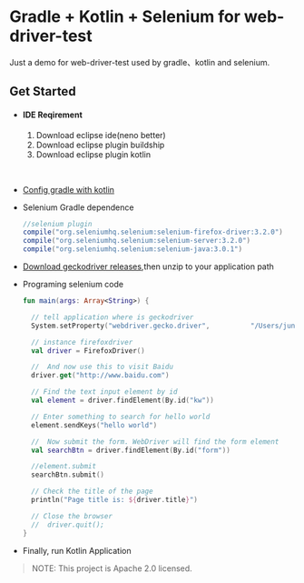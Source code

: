 # Gradle + Kotlin + Selenium for web-driver-test

Just a demo for web-driver-test used by  gradle、kotlin and selenium.

## Get Started

* #### IDE Reqirement

  1. Download eclipse ide(neno better)
  2. Download eclipse plugin buildship
  3. Download eclipse plugin kotlin

  ​

* [Config gradle with kotlin](https://kotlinlang.org/docs/reference/using-gradle.html)

* Selenium Gradle dependence

  ```groovy
  //selenium plugin
  compile("org.seleniumhq.selenium:selenium-firefox-driver:3.2.0")
  compile("org.seleniumhq.selenium:selenium-server:3.2.0")
  compile("org.seleniumhq.selenium:selenium-java:3.0.1")
  ```

* [Download geckodriver releases](https://github.com/mozilla/geckodriver/releases),then unzip to your application path

* Programing selenium code

  ```kotlin
  fun main(args: Array<String>) {

  	// tell application where is geckodriver
  	System.setProperty("webdriver.gecko.driver", 		  "/Users/juny/ide/geckodriver")

  	// instance firefoxdriver
  	val driver = FirefoxDriver()

  	//	And now use this to visit Baidu
  	driver.get("http://www.baidu.com")

  	// Find the text input element by id
  	val element = driver.findElement(By.id("kw"))

  	// Enter something to search for hello world
  	element.sendKeys("hello world")

  	//	Now submit the form. WebDriver will find the form element
  	val searchBtn = driver.findElement(By.id("form"))

  	//element.submit
  	searchBtn.submit()

  	// Check the title of the page	
  	println("Page title is: ${driver.title}")

  	// Close the browser
  	//	driver.quit();
  }
  ```

* Finally, run Kotlin Application



> NOTE: This project is Apache 2.0 licensed.

